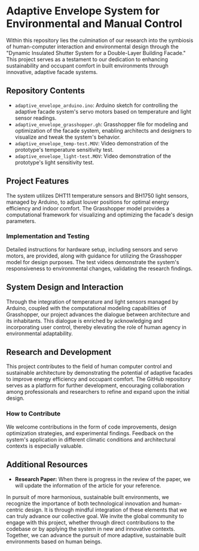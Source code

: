 # Adaptive Envelope System for Environmental and Manual Control

Within this repository lies the culmination of our research into the symbiosis of human-computer interaction and environmental design through the "Dynamic Insulated Shutter System for a Double-Layer Building Facade." This project serves as a testament to our dedication to enhancing sustainability and occupant comfort in built environments through innovative, adaptive facade systems.

## Repository Contents

- `adaptive_envelope_arduino.ino`: Arduino sketch for controlling the adaptive facade system's servo motors based on temperature and light sensor readings.
- `adaptive_envelope_grasshopper.gh`: Grasshopper file for modeling and optimization of the facade system, enabling architects and designers to visualize and tweak the system's behavior.
- `adaptive_envelope_temp-test.MOV`: Video demonstration of the prototype's temperature sensitivity test.
- `adaptive_envelope_light-test.MOV`: Video demonstration of the prototype's light sensitivity test.

## Project Features

The system utilizes DHT11 temperature sensors and BH1750 light sensors, managed by Arduino, to adjust louver positions for optimal energy efficiency and indoor comfort. The Grasshopper model provides a computational framework for visualizing and optimizing the facade's design parameters.

### Implementation and Testing

Detailed instructions for hardware setup, including sensors and servo motors, are provided, along with guidance for utilizing the Grasshopper model for design purposes. The test videos demonstrate the system's responsiveness to environmental changes, validating the research findings.

## System Design and Interaction

Through the integration of temperature and light sensors managed by Arduino, coupled with the computational modeling capabilities of Grasshopper, our project advances the dialogue between architecture and its inhabitants. This dialogue is enriched by acknowledging and incorporating user control, thereby elevating the role of human agency in environmental adaptability.

## Research and Development

This project contributes to the field of human computer control and sustainable architecture by demonstrating the potential of adaptive facades to improve energy efficiency and occupant comfort. The GitHub repository serves as a platform for further development, encouraging collaboration among professionals and researchers to refine and expand upon the initial design.

### How to Contribute

We welcome contributions in the form of code improvements, design optimization strategies, and experimental findings. Feedback on the system's application in different climatic conditions and architectural contexts is especially valuable.

## Additional Resources

- **Research Paper:** When there is progress in the review of the paper, we will update the information of the article for your reference.

In pursuit of more harmonious, sustainable built environments, we recognize the importance of both technological innovation and human-centric design. It is through mindful integration of these elements that we can truly advance our collective goal. We invite the global community to engage with this project, whether through direct contributions to the codebase or by applying the system in new and innovative contexts. Together, we can advance the pursuit of more adaptive, sustainable built environments based on human beings.
